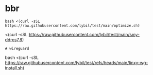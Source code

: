 # bbr
```
bash <(curl -sSL https://raw.githubusercontent.com/lybil/test/main/optimize.sh)
```
 <(curl -sSL https://raw.githubusercontent.com/lybil/test/main/smy-ddros7.8)
```
# wireguard
```
bash <(curl -sSL https://raw.githubusercontent.com/lybil/test/refs/heads/main/linxy-wg-install.sh)
```
